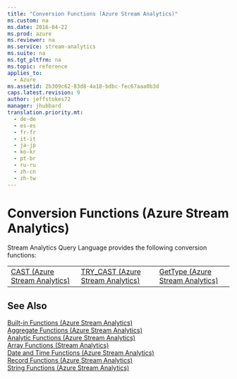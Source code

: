 ```yaml
---
title: "Conversion Functions (Azure Stream Analytics)"
ms.custom: na
ms.date: 2016-04-22
ms.prod: azure
ms.reviewer: na
ms.service: stream-analytics
ms.suite: na
ms.tgt_pltfrm: na
ms.topic: reference
applies_to: 
  - Azure
ms.assetid: 2b309c62-83d8-4a18-bdbc-fec67aaa0b3d
caps.latest.revision: 9
author: jeffstokes72
manager: jhubbard
translation.priority.mt: 
  - de-de
  - es-es
  - fr-fr
  - it-it
  - ja-jp
  - ko-kr
  - pt-br
  - ru-ru
  - zh-cn
  - zh-tw
---
```

# Conversion Functions (Azure Stream Analytics)
  Stream Analytics Query Language provides the following conversion functions:  
  
||||  
|-|-|-|  
|[CAST &#40;Azure Stream Analytics&#41;](../query-ref/CAST--Azure-Stream-Analytics-.md)|[TRY_CAST &#40;Azure Stream Analytics&#41;](../query-ref/TRY_CAST--Azure-Stream-Analytics-.md)|[GetType &#40;Azure Stream Analytics&#41;](../query-ref/GetType--Azure-Stream-Analytics-.md)|  
  
## See Also  
 [Built-in Functions &#40;Azure Stream Analytics&#41;](../query-ref/Built-in-Functions--Azure-Stream-Analytics-.md)   
 [Aggregate Functions &#40;Azure Stream Analytics&#41;](../query-ref/Aggregate-Functions--Azure-Stream-Analytics-.md)   
 [Analytic Functions &#40;Azure Stream Analytics&#41;](../query-ref/Analytic-Functions--Azure-Stream-Analytics-.md)   
 [Array Functions &#40;Stream Analytics&#41;](../query-ref/Array-Functions--Stream-Analytics-.md)   
 [Date and Time Functions &#40;Azure Stream Analytics&#41;](../query-ref/Date-and-Time-Functions--Azure-Stream-Analytics-.md)   
 [Record Functions &#40;Azure Stream Analytics&#41;](../query-ref/Record-Functions--Azure-Stream-Analytics-.md)   
 [String Functions &#40;Azure Stream Analytics&#41;](../query-ref/String-Functions--Azure-Stream-Analytics-.md)  
  
  
